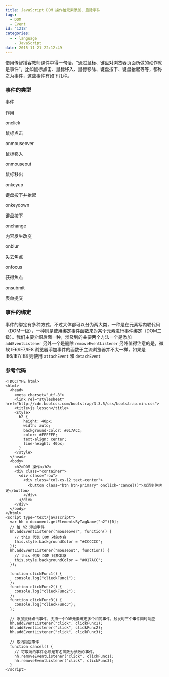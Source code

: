 ```yaml
---
title: JavaScript DOM 操作给元素添加、删除事件
tags:
  - DOM
  - Event
id: '1218'
categories:
  - - language
    - JavaScript
date: 2015-11-21 22:12:49
---
```


借用传智播客教师课件中得一句话，“通过鼠标、键盘对浏览器页面所做的动作就是事件”，比如鼠标点击、鼠标移入、鼠标移除、键盘按下、键盘抬起等等，都称之为事件，这些事件有如下几种。
<!-- more -->
### 事件的类型

事件

作用

onclick

鼠标点击

onmouseover

鼠标移入

onmouseout

鼠标移出

onkeyup

键盘按下并抬起

onkeydown

键盘按下

onchange

内容发生改变

onblur

失去焦点

onfocus

获得焦点

onsubmit

表单提交

### 事件的绑定

事件的绑定有多种方式，不过大体都可以分为两大类，一种是在元素写内联代码（DOM一级），一种则是使用绑定事件函数来对某个元素进行事件绑定（DOM二级）。我们主要介绍后面一种，涉及到的主要两个方法一个是添加 `addEventListener` 另外一个是删除 `removeEventListener` 另外值得注意的是，微软 IE6/IE7/IE8 浏览器添加事件的函数于主流浏览器并不太一样，如果是 IE6/IE7/IE8 则使用 `attachEvent` 和 `detachEvent`

### 参考代码

```
<!DOCTYPE html>
<html>
  <head>
    <meta charset="utf-8">
    <link rel="stylesheet" href="http://cdn.bootcss.com/bootstrap/3.3.5/css/bootstrap.min.css">
    <title>js lesson</title>
    <style>
      h2 {
        height: 40px;
        width: auto;
        background-color: #017ACC;
        color: #FFFFFF;
        text-align: center;
        line-height: 40px;
      }
    </style>
  </head>
  <body>
    <h2>DOM 操作</h2>
    <div class="container">
      <div class="row">
        <div class="col-xs-12 text-center">
          <button class="btn btn-primary" onclick="cancel()">取消事件绑定</button>
        </div>
      </div>
    </div>
  </body>
</html>
<script type="text/javascript">
  var hh = document.getElementsByTagName("h2")[0];
  // 给 h2 添加事件
  hh.addEventListener("mouseover", function() {
    // this 代表 DOM 对象本身
    this.style.backgroundColor = "#CCCCCC";
  });
  hh.addEventListener("mouseout", function() {
    // this 代表 DOM 对象本身
    this.style.backgroundColor = "#017ACC";
  });

  function clickFunc1() {
    console.log("clieckFunc1");
  };
  function clickFunc2() {
    console.log("clieckFunc2");
  };
  function clickFunc3() {
    console.log("clieckFunc3");
  };

  // 添加鼠标点击事件，支持一个DOM元素绑定多个相同事件，触发时三个事件同时响应
  hh.addEventListener("click", clickFunc1);
  hh.addEventListener("click", clickFunc2);
  hh.addEventListener("click", clickFunc3);

  // 取消指定事件
  function cancel() {
    // 可取消的事件必须是有名函数为参数的事件，
    hh.removeEventListener("click", clickFunc1);
    hh.removeEventListener("click", clickFunc3);
  }
</script>
```